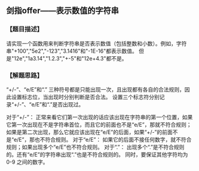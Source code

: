## 剑指offer——表示数值的字符串
### 【题目描述】
请实现一个函数用来判断字符串是否表示数值（包括整数和小数）。例如，字符串"+100","5e2","-123","3.1416"和"-1E-16"都表示数值。 但是"12e","1a3.14","1.2.3","+-5"和"12e+4.3"都不是。

### 【解题思路】
“+/-”、“e/E”和“.” 三种符号都是只能出现一次，且出现都有各自的合法规则，因此设置标志位，当出现时分别判断是否合法。
设置三个标志符分别记录“+/-”、“e/E”和“.”是否出现过。

对于“+/-”： 正常来看它们第一次出现的话应该出现在字符串的第一个位置，如果它第一次出现在不是字符串首位，而且它的前面也不是“e/E”，那就不符合规则；如果是第二次出现，那么它就应该出现在“e/E”的后面，如果“+/-”的前面不是“e/E”，那也不符合规则。
对于“e/E”： 如果它的后面不接任何数字，就不符合规则；如果出现多个“e/E”也不符合规则。
对于“.”： 出现多个“.”是不符合规则的。还有“e/E”的字符串出现“.”也是不符合规则的。 同时，要保证其他字符均为 0-9 之间的数字。